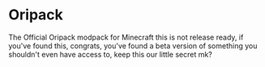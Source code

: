 # Oripack
The Official Oripack modpack for Minecraft
this is not release ready, if you've found this, congrats, you've found a beta version of something you shouldn't even have access to, keep this our little secret mk?
